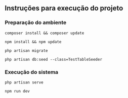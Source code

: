 ## Instruções para execução do projeto

### Preparação do ambiente

`composer install && composer update`

`npm install && npm update`

`php artisan migrate `

`php artisan db:seed --class=TestTableSeeder`

### Execução do sistema
`php artisan serve`

`npm run dev`
